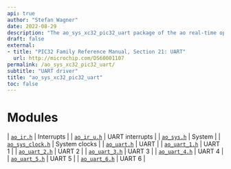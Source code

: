 ```yaml
---
api: true
author: "Stefan Wagner"
date: 2022-08-29
description: "The ao_sys_xc32_pic32_uart package of the ao real-time operating system."
draft: false
external:
- title: "PIC32 Family Reference Manual, Section 21: UART"
  url: http://microchip.com/DS60001107
permalink: /ao_sys_xc32_pic32_uart/ 
subtitle: "UART driver"
title: "ao_sys_xc32_pic32_uart"
toc: false
---
```


# Modules

| [`ao_ir.h`](ao_ir.h.md) | Interrupts |
| [`ao_ir_u.h`](ao_ir_u.h.md) | UART interrupts |
| [`ao_sys.h`](ao_sys.h.md) | System |
| [`ao_sys_clock.h`](ao_sys_clock.h.md) | System clocks |
| [`ao_uart.h`](ao_uart.h.md) | UART |
| [`ao_uart_1.h`](ao_uart_1.h.md) | UART 1 |
| [`ao_uart_2.h`](ao_uart_2.h.md) | UART 2 |
| [`ao_uart_3.h`](ao_uart_3.h.md) | UART 3 |
| [`ao_uart_4.h`](ao_uart_4.h.md) | UART 4 |
| [`ao_uart_5.h`](ao_uart_5.h.md) | UART 5 |
| [`ao_uart_6.h`](ao_uart_6.h.md) | UART 6 |
